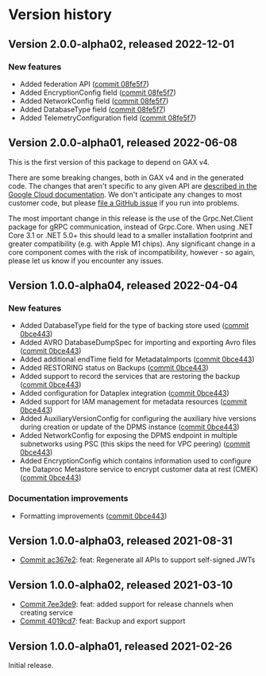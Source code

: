 # Version history

## Version 2.0.0-alpha02, released 2022-12-01

### New features

- Added federation API ([commit 08fe5f7](https://github.com/googleapis/google-cloud-dotnet/commit/08fe5f76045f0a237bc23f1f0d54639e7fd150c3))
- Added EncryptionConfig field ([commit 08fe5f7](https://github.com/googleapis/google-cloud-dotnet/commit/08fe5f76045f0a237bc23f1f0d54639e7fd150c3))
- Added NetworkConfig field ([commit 08fe5f7](https://github.com/googleapis/google-cloud-dotnet/commit/08fe5f76045f0a237bc23f1f0d54639e7fd150c3))
- Added DatabaseType field ([commit 08fe5f7](https://github.com/googleapis/google-cloud-dotnet/commit/08fe5f76045f0a237bc23f1f0d54639e7fd150c3))
- Added TelemetryConfiguration field ([commit 08fe5f7](https://github.com/googleapis/google-cloud-dotnet/commit/08fe5f76045f0a237bc23f1f0d54639e7fd150c3))

## Version 2.0.0-alpha01, released 2022-06-08

This is the first version of this package to depend on GAX v4.

There are some breaking changes, both in GAX v4 and in the generated
code. The changes that aren't specific to any given API are [described in the Google Cloud
documentation](https://cloud.google.com/dotnet/docs/reference/help/breaking-gax4).
We don't anticipate any changes to most customer code, but please [file a
GitHub issue](https://github.com/googleapis/google-cloud-dotnet/issues/new/choose)
if you run into problems.

The most important change in this release is the use of the Grpc.Net.Client package
for gRPC communication, instead of Grpc.Core. When using .NET Core 3.1 or .NET 5.0+
this should lead to a smaller installation footprint and greater compatibility (e.g.
with Apple M1 chips). Any significant change in a core component comes with the risk
of incompatibility, however - so again, please let us know if you encounter any
issues.


## Version 1.0.0-alpha04, released 2022-04-04

### New features

- Added DatabaseType field for the type of backing store used ([commit 0bce443](https://github.com/googleapis/google-cloud-dotnet/commit/0bce44378e0541f44128c9e862cdcaf32d859c8d))
- Added AVRO DatabaseDumpSpec for importing and exporting Avro files ([commit 0bce443](https://github.com/googleapis/google-cloud-dotnet/commit/0bce44378e0541f44128c9e862cdcaf32d859c8d))
- Added additional endTime field for MetadataImports ([commit 0bce443](https://github.com/googleapis/google-cloud-dotnet/commit/0bce44378e0541f44128c9e862cdcaf32d859c8d))
- Added RESTORING status on Backups ([commit 0bce443](https://github.com/googleapis/google-cloud-dotnet/commit/0bce44378e0541f44128c9e862cdcaf32d859c8d))
- Added support to record the services that are restoring the backup ([commit 0bce443](https://github.com/googleapis/google-cloud-dotnet/commit/0bce44378e0541f44128c9e862cdcaf32d859c8d))
- Added configuration for Dataplex integration ([commit 0bce443](https://github.com/googleapis/google-cloud-dotnet/commit/0bce44378e0541f44128c9e862cdcaf32d859c8d))
- Added support for IAM management for metadata resources ([commit 0bce443](https://github.com/googleapis/google-cloud-dotnet/commit/0bce44378e0541f44128c9e862cdcaf32d859c8d))
- Added AuxiliaryVersionConfig for configuring the auxiliary hive versions during creation or update of the DPMS instance ([commit 0bce443](https://github.com/googleapis/google-cloud-dotnet/commit/0bce44378e0541f44128c9e862cdcaf32d859c8d))
- Added NetworkConfig for exposing the DPMS endpoint in multiple subnetworks using PSC (this skips the need for VPC peering) ([commit 0bce443](https://github.com/googleapis/google-cloud-dotnet/commit/0bce44378e0541f44128c9e862cdcaf32d859c8d))
- Added EncryptionConfig which contains information used to configure the Dataproc Metastore service to encrypt customer data at rest (CMEK) ([commit 0bce443](https://github.com/googleapis/google-cloud-dotnet/commit/0bce44378e0541f44128c9e862cdcaf32d859c8d))

### Documentation improvements

- Formatting improvements ([commit 0bce443](https://github.com/googleapis/google-cloud-dotnet/commit/0bce44378e0541f44128c9e862cdcaf32d859c8d))

## Version 1.0.0-alpha03, released 2021-08-31

- [Commit ac367e2](https://github.com/googleapis/google-cloud-dotnet/commit/ac367e2): feat: Regenerate all APIs to support self-signed JWTs

## Version 1.0.0-alpha02, released 2021-03-10

- [Commit 7ee3de9](https://github.com/googleapis/google-cloud-dotnet/commit/7ee3de9): feat: added support for release channels when creating service
- [Commit 4019cd7](https://github.com/googleapis/google-cloud-dotnet/commit/4019cd7): feat: Backup and export support

## Version 1.0.0-alpha01, released 2021-02-26

Initial release.


